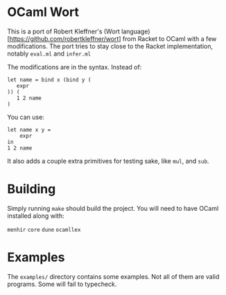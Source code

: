 OCaml Wort
====

This is a port of Robert Kleffner's (Wort language)[https://github.com/robertkleffner/wort] from Racket to OCaml with a few modifications. The port tries to stay close to the Racket implementation, notably `eval.ml` and `infer.ml`

The modifications are in the syntax. Instead of:

```
let name = bind x (bind y (
   expr
)) (
   1 2 name
)
```

You can use:

```
let name x y =
    expr
in
1 2 name
```

It also adds a couple extra primitives for testing sake, like `mul`, and `sub`.

Building
====

Simply running `make` should build the project. You will need to have OCaml installed along with:

`menhir` `core` `dune` `ocamllex`

Examples
====
The `examples/` directory contains some examples. Not all of them are valid programs. Some will fail to typecheck.
